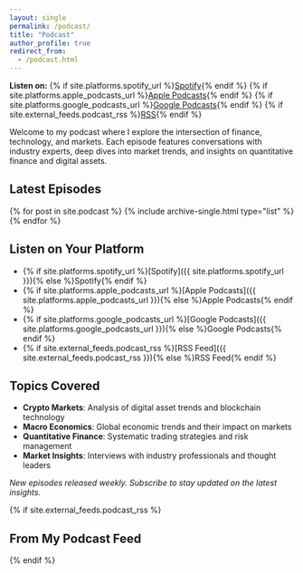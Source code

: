 ```yaml
---
layout: single
permalink: /podcast/
title: "Podcast"
author_profile: true
redirect_from:
  - /podcast.html
---
```


<div class="cta-bar">
  <strong>Listen on:</strong>
  {% if site.platforms.spotify_url %}<a class="btn btn--primary" href="{{ site.platforms.spotify_url }}" target="_blank" rel="noopener">Spotify</a>{% endif %}
  {% if site.platforms.apple_podcasts_url %}<a class="btn" href="{{ site.platforms.apple_podcasts_url }}" target="_blank" rel="noopener">Apple Podcasts</a>{% endif %}
  {% if site.platforms.google_podcasts_url %}<a class="btn" href="{{ site.platforms.google_podcasts_url }}" target="_blank" rel="noopener">Google Podcasts</a>{% endif %}
  {% if site.external_feeds.podcast_rss %}<a class="btn" href="{{ site.external_feeds.podcast_rss }}" target="_blank" rel="noopener">RSS</a>{% endif %}
</div>

Welcome to my podcast where I explore the intersection of finance, technology, and markets. Each episode features conversations with industry experts, deep dives into market trends, and insights on quantitative finance and digital assets.

## Latest Episodes

{% for post in site.podcast %}
  {% include archive-single.html type="list" %}
{% endfor %}

## Listen on Your Platform

- {% if site.platforms.spotify_url %}[Spotify]({{ site.platforms.spotify_url }}){% else %}Spotify{% endif %}
- {% if site.platforms.apple_podcasts_url %}[Apple Podcasts]({{ site.platforms.apple_podcasts_url }}){% else %}Apple Podcasts{% endif %}
- {% if site.platforms.google_podcasts_url %}[Google Podcasts]({{ site.platforms.google_podcasts_url }}){% else %}Google Podcasts{% endif %}
- {% if site.external_feeds.podcast_rss %}[RSS Feed]({{ site.external_feeds.podcast_rss }}){% else %}RSS Feed{% endif %}

## Topics Covered

- **Crypto Markets**: Analysis of digital asset trends and blockchain technology
- **Macro Economics**: Global economic trends and their impact on markets
- **Quantitative Finance**: Systematic trading strategies and risk management
- **Market Insights**: Interviews with industry professionals and thought leaders

*New episodes released weekly. Subscribe to stay updated on the latest insights.*

{% if site.external_feeds.podcast_rss %}
## From My Podcast Feed
<div class="rss-list" data-rss="{{ site.external_feeds.podcast_rss }}" data-limit="8"></div>
{% endif %}
